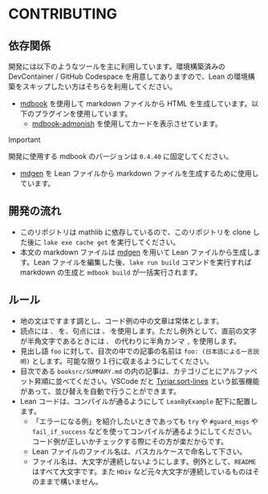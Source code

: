 # CONTRIBUTING

## 依存関係

開発には以下のようなツールを主に利用しています。環境構築済みの DevContainer / GitHub Codespace を用意してありますので、Lean の環境構築をスキップしたい方はそちらを利用してください。

* [mdbook](https://github.com/rust-lang/mdBook) を使用して markdown ファイルから HTML を生成しています。以下のプラグインを使用しています。
  * [mdbook-admonish](https://github.com/tommilligan/mdbook-admonish) を使用してカードを表示させています。

> [!IMPORTANT]
> 開発に使用する mdbook のバージョンは `0.4.40` に固定してください。

* [mdgen](https://github.com/Seasawher/mdgen) を Lean ファイルから markdown ファイルを生成するために使用しています。

## 開発の流れ

* このリポジトリは mathlib に依存しているので、このリポジトリを clone した後に `lake exe cache get` を実行してください。
* 本文の markdown ファイルは [mdgen](https://github.com/Seasawher/mdgen) を用いて Lean ファイルから生成します。Lean ファイルを編集した後、`lake run build` コマンドを実行すれば markdown の生成と `mdbook build` が一括実行されます。

## ルール

* 地の文はですます調とし、コード例の中の文章は常体とします。
* 読点には `、` を、句点には `。` を使用します。ただし例外として、直前の文字が半角文字であるときには `、` の代わりに半角カンマ `,` を使用します。
* 見出し語 `foo` に対して、目次の中での記事の名前は `foo: (日本語による一言説明)` とします。可能な限り１行に収まるようにしてください。
* 目次である `booksrc/SUMMARY.md` の内の記事は、カテゴリごとにアルファベット昇順に並べてください。VSCode だと [Tyriar.sort-lines](https://marketplace.visualstudio.com/items?itemName=Tyriar.sort-lines) という拡張機能があって、並び替えを自動で行うことができます。
* Lean コードは、コンパイルが通るようにして `LeanByExample` 配下に配置します。
  * 「エラーになる例」を紹介したいときであっても `try` や `#guard_msgs` や `fail_if_success` などを使ってコンパイルが通るようにしてください。コード例が正しいかチェックする際にその方が楽だからです。
  * Lean ファイルのファイル名は、パスカルケースで命名して下さい。
  * ファイル名は、大文字が連続しないようにします。例外として、`README` はすべて大文字です。また `HDiv` など元々大文字が連続しているものはそのままで構いません。
